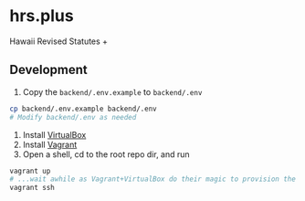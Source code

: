 # hrs.plus
Hawaii Revised Statutes +

## Development
1. Copy the `backend/.env.example` to `backend/.env`
```bash
cp backend/.env.example backend/.env
# Modify backend/.env as needed
```
1. Install [VirtualBox](https://www.virtualbox.org/wiki/Downloads)
1. Install [Vagrant](https://www.vagrantup.com/downloads.html)
1. Open a shell, cd to the root repo dir, and run
```bash
vagrant up
# ...wait awhile as Vagrant+VirtualBox do their magic to provision the VM...
vagrant ssh
```
